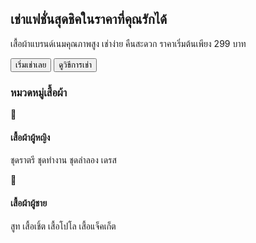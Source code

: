 <section class="bg-gradient-to-r from-purple-600 to-indigo-700 text-white py-20">
    <div class="container mx-auto text-center">
        <h2 class="text-4xl font-bold mb-6">เช่าแฟชั่นสุดชิคในราคาที่คุณรักได้</h2>
        <p class="text-lg mb-8">เสื้อผ้าแบรนด์เนมคุณภาพสูง เช่าง่าย คืนสะดวก ราคาเริ่มต้นเพียง 299 บาท</p>
        <div class="flex justify-center gap-4">
            <button class="bg-white text-purple-600 px-8 py-3 rounded-lg font-semibold hover:bg-gray-100 transition-colors">เริ่มเช่าเลย</button>
            <button class="border-2 border-white text-white px-8 py-3 rounded-lg font-semibold hover:bg-white hover:text-purple-600 transition-colors">ดูวิธีการเช่า</button>
        </div>
    </div>
</section>

<section class="py-16 bg-white">
    <div class="container mx-auto text-center">
        <h3 class="text-3xl font-bold mb-12 text-gray-800">หมวดหมู่เสื้อผ้า</h3>
        <div class="grid grid-cols-1 md:grid-cols-2 lg:grid-cols-4 gap-8">
            <div class="text-center">
                <div class="w-32 h-32 mx-auto mb-4 bg-gradient-to-br from-pink-400 to-purple-600 rounded-full flex items-center justify-center">
                    <span class="text-6xl">👗</span>
                </div>
                <h4 class="text-xl font-semibold mb-2">เสื้อผ้าผู้หญิง</h4>
                <p class="text-gray-600">ชุดราตรี ชุดทำงาน ชุดลำลอง เดรส</p>
            </div>
            <div class="text-center">
                <div class="w-32 h-32 mx-auto mb-4 bg-gradient-to-br from-blue-400 to-indigo-600 rounded-full flex items-center justify-center">
                    <span class="text-6xl">👔</span>
                </div>
                <h4 class="text-xl font-semibold mb-2">เสื้อผ้าผู้ชาย</h4>
                <p class="text-gray-600">สูท เสื้อเชิ้ต เสื้อโปโล เสื้อแจ็คเก็ต</p>
            </div>
        </div>
    </div>
</section>

